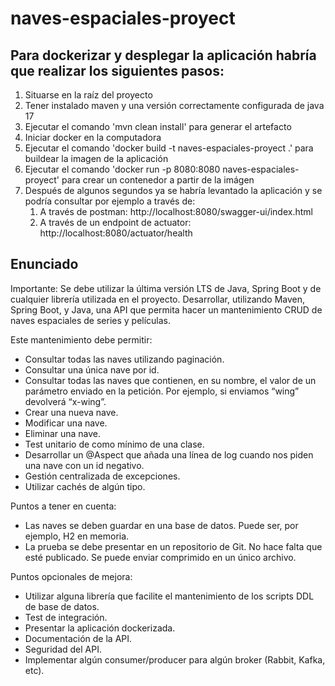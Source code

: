 # naves-espaciales-proyect

## Para dockerizar y desplegar la aplicación habría que realizar los siguientes pasos:

1. Situarse en la raíz del proyecto
2. Tener instalado maven y una versión correctamente configurada de java 17
3. Ejecutar el comando 'mvn clean install' para generar el artefacto
4. Iniciar docker en la computadora
5. Ejecutar el comando 'docker build -t naves-espaciales-proyect .' para buildear la imagen de la aplicación
6. Ejecutar el comando 'docker run -p 8080:8080 naves-espaciales-proyect' para crear un contenedor a partir de la imágen
7. Después de algunos segundos ya se habría levantado la aplicación y se podría consultar por ejemplo a través de:
   1. A través de postman: http://localhost:8080/swagger-ui/index.html
   2. A través de un endpoint de actuator: http://localhost:8080/actuator/health

## Enunciado

Importante: Se debe utilizar la última versión LTS de Java, Spring Boot y de cualquier librería utilizada en el proyecto.
Desarrollar, utilizando Maven, Spring Boot, y Java, una API que permita hacer un mantenimiento CRUD de naves espaciales de series y películas.

Este mantenimiento debe permitir:

- Consultar todas las naves utilizando paginación.
- Consultar una única nave por id.
- Consultar todas las naves que contienen, en su nombre, el valor de un parámetro enviado en la petición. Por ejemplo, si enviamos “wing” devolverá “x-wing”.
- Crear una nueva nave.
- Modificar una nave.
- Eliminar una nave.
- Test unitario de como mínimo de una clase.
- Desarrollar un @Aspect que añada una línea de log cuando nos piden una nave con un id negativo.
- Gestión centralizada de excepciones.
- Utilizar cachés de algún tipo.

Puntos a tener en cuenta:

- Las naves se deben guardar en una base de datos. Puede ser, por ejemplo, H2 en memoria.
- La prueba se debe presentar en un repositorio de Git. No hace falta que esté publicado. Se puede enviar comprimido en un único archivo.

Puntos opcionales de mejora:

- Utilizar alguna librería que facilite el mantenimiento de los scripts DDL de base de datos.
- Test de integración.
- Presentar la aplicación dockerizada.
- Documentación de la API.
- Seguridad del API.
- Implementar algún consumer/producer para algún broker (Rabbit, Kafka, etc).